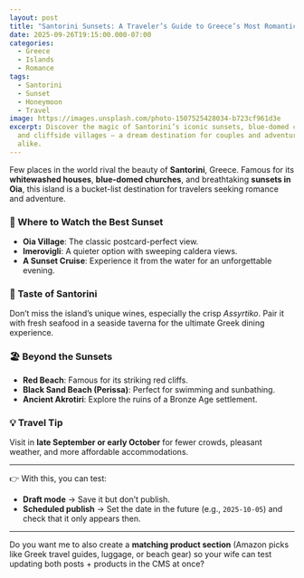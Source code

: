 ```yaml
---
layout: post
title: "Santorini Sunsets: A Traveler’s Guide to Greece’s Most Romantic Island"
date: 2025-09-26T19:15:00.000-07:00
categories:
  - Greece
  - Islands
  - Romance
tags:
  - Santorini
  - Sunset
  - Honeymoon
  - Travel
image: https://images.unsplash.com/photo-1507525428034-b723cf961d3e
excerpt: Discover the magic of Santorini’s iconic sunsets, blue-domed churches,
  and cliffside villages — a dream destination for couples and adventurers
  alike.
---
```

Few places in the world rival the beauty of **Santorini**, Greece. Famous for its **whitewashed houses**, **blue-domed churches**, and breathtaking **sunsets in Oia**, this island is a bucket-list destination for travelers seeking romance and adventure.

### 🌅 Where to Watch the Best Sunset
- **Oia Village**: The classic postcard-perfect view.
- **Imerovigli**: A quieter option with sweeping caldera views.
- **A Sunset Cruise**: Experience it from the water for an unforgettable evening.

### 🍷 Taste of Santorini
Don’t miss the island’s unique wines, especially the crisp *Assyrtiko*. Pair it with fresh seafood in a seaside taverna for the ultimate Greek dining experience.

### 🏖️ Beyond the Sunsets
- **Red Beach**: Famous for its striking red cliffs.  
- **Black Sand Beach (Perissa)**: Perfect for swimming and sunbathing.  
- **Ancient Akrotiri**: Explore the ruins of a Bronze Age settlement.

### 💡 Travel Tip
Visit in **late September or early October** for fewer crowds, pleasant weather, and more affordable accommodations.

---

👉 With this, you can test:  
- **Draft mode** → Save it but don’t publish.  
- **Scheduled publish** → Set the date in the future (e.g., `2025-10-05`) and check that it only appears then.  

---

Do you want me to also create a **matching product section** (Amazon picks like Greek travel guides, luggage, or beach gear) so your wife can test updating both posts + products in the CMS at once?
